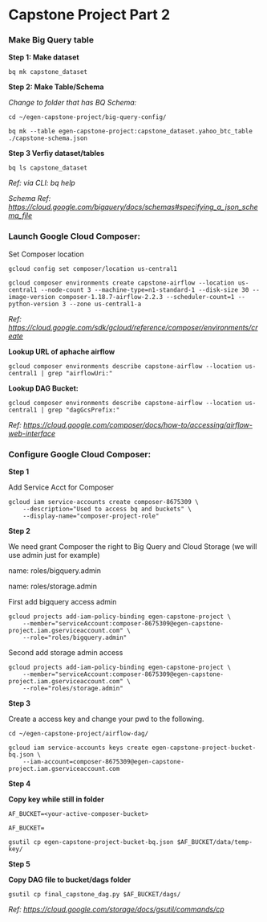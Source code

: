 # Capstone Project Part 2

### Make Big Query table

**Step 1: Make dataset**

`bq mk capstone_dataset`

**Step 2: Make Table/Schema**

*Change to folder that has BQ Schema:*

`cd ~/egen-capstone-project/big-query-config/`

`bq mk --table egen-capstone-project:capstone_dataset.yahoo_btc_table ./capstone-schema.json`

**Step 3 Verfiy dataset/tables**

`bq ls capstone_dataset`

*Ref: via CLI: bq help*

*Schema Ref: https://cloud.google.com/bigquery/docs/schemas#specifying_a_json_schema_file*


### Launch Google Cloud Composer:

Set Composer location

`gcloud config set composer/location us-central1`

`gcloud composer environments create capstone-airflow --location us-central1 --node-count 3 --machine-type=n1-standard-1 --disk-size 30 --image-version composer-1.18.7-airflow-2.2.3 --scheduler-count=1 --python-version 3 --zone us-central1-a`

*Ref: https://cloud.google.com/sdk/gcloud/reference/composer/environments/create*


**Lookup URL of aphache airflow**

`gcloud composer environments describe capstone-airflow --location us-central1 | grep "airflowUri:"`

**Lookup DAG Bucket:**

`gcloud composer environments describe capstone-airflow --location us-central1 | grep "dagGcsPrefix:"`

*Ref: https://cloud.google.com/composer/docs/how-to/accessing/airflow-web-interface*

### Configure Google Cloud Composer:

**Step 1**
    
Add Service Acct for Composer
```    
gcloud iam service-accounts create composer-8675309 \
    --description="Used to access bq and buckets" \
    --display-name="composer-project-role"

```    
**Step 2**

We need grant Composer the right to Big Query and Cloud Storage (we will use admin just for example)
    
name: roles/bigquery.admin
    
name: roles/storage.admin
    
First add bigquery access admin

```    
gcloud projects add-iam-policy-binding egen-capstone-project \
    --member="serviceAccount:composer-8675309@egen-capstone-project.iam.gserviceaccount.com" \
    --role="roles/bigquery.admin"
```    

 Second add storage admin access

```    
gcloud projects add-iam-policy-binding egen-capstone-project \
    --member="serviceAccount:composer-8675309@egen-capstone-project.iam.gserviceaccount.com" \
    --role="roles/storage.admin"
```
    
**Step 3**
    
Create a access key and change your pwd to the following.
    
`cd ~/egen-capstone-project/airflow-dag/`
    
    
```    
gcloud iam service-accounts keys create egen-capstone-project-bucket-bq.json \
    --iam-account=composer-8675309@egen-capstone-project.iam.gserviceaccount.com
```    


**Step 4**
    
**Copy key while still in folder**

`AF_BUCKET=<your-active-composer-bucket>`
                                           
`AF_BUCKET=`
                                           
`gsutil cp egen-capstone-project-bucket-bq.json $AF_BUCKET/data/temp-key/`


**Step 5**
                                           
**Copy DAG file to bucket/dags folder**
                                           
`gsutil cp final_capstone_dag.py $AF_BUCKET/dags/`

*Ref: https://cloud.google.com/storage/docs/gsutil/commands/cp*


